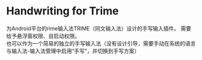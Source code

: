 # Handwriting for Trime
为Android平台的rime输入法TRIME（同文输入法）设计的手写输入插件。 需要给予悬浮窗权限、自启动权限。  
也可以作为一个简易的独立的手写输入法（没有设计引导，需要手动在系统的语言与输入法-输入法管理中启用“手写”，并切换到手写方案）


